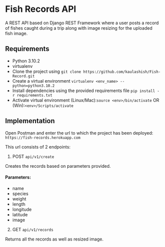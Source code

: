 # Fish Records API

A REST API based on Django REST Framework where a user posts a record of fishes caught during a trip along with image resizing for the uploaded fish image.

## Requirements

- Python 3.10.2
- virtualenv
- Clone the project using `git clone https://github.com/kaulashish/Fish-Record.git`
- Create a virtual environment `virtualenv <env_name> --python=python3.10.2`
- Install dependencies using the provided requirements file `pip install -r requirements.txt`
- Activate virtual environment (Linux/Mac):`source <env>/bin/activate` OR (Win):`<env>/Scripts/activate`

## Implementation

Open Postman and enter the url to which the project has been deployed: `https://fish-records.herokuapp.com`

This url consists of 2 endpoints:

1) POST `api/v1/create`

Creates the records based on parameters provided.

#### Parameters: 

- name
- species
- weight
- length
- longitude
- latitude
- image

2) GET `api/v1/records`

Returns all the records as well as resized image.

